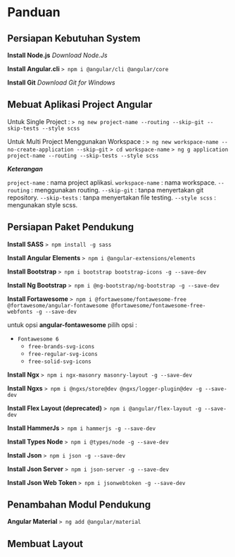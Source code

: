 # Panduan

## Persiapan Kebutuhan System

__Install Node.js__
*Download Node.Js*

__Install Angular.cli__
`> npm i @angular/cli @angular/core`

__Install Git__
*Download Git for Windows*

## Mebuat Aplikasi Project Angular

Untuk Single Project :
`> ng new project-name --routing --skip-git --skip-tests --style scss`

Untuk Multi Project Menggunakan Workspace :
`> ng new workspace-name --no-create-application --skip-git`
`> cd workspace-name`
`> ng g application project-name --routing --skip-tests --style scss`

*__Keterangan__*

`project-name` : nama project aplikasi.
`workspace-name` : nama workspace.
`--routing` : menggunakan routing.
`--skip-git` : tanpa menyertakan git repository.
`--skip-tests` : tanpa menyertakan file testing.
`--style scss` : mengunakan style scss.

## Persiapan Paket Pendukung

__Install SASS__
`> npm install -g sass`

__Install Angular Elements__
`> npm i @angular-extensions/elements`

__Install Bootstrap__
`> npm i bootstrap bootstrap-icons -g --save-dev`

__Install Ng Bootstrap__
`> npm i @ng-bootstrap/ng-bootstrap -g --save-dev`

__Install Fortawesome__
`> npm i @fortawesome/fontawesome-free @fortawesome/angular-fontawesome @fortawesome/fontawesome-free-webfonts -g --save-dev`

untuk opsi __angular-fontawesome__ pilih opsi :

- `Fontawesome 6`
  - `free-brands-svg-icons`
  - `free-regular-svg-icons`
  - `free-solid-svg-icons`

__Install Ngx__
`> npm i ngx-masonry masonry-layout -g --save-dev`

__Install Ngxs__
`> npm i @ngxs/store@dev @ngxs/logger-plugin@dev -g --save-dev`

__Install Flex Layout (deprecated)__
`> npm i @angular/flex-layout -g --save-dev`

__Install HammerJs__
`> npm i hammerjs -g --save-dev`

__Install Types Node__
`> npm i @types/node -g --save-dev`

__Install Json__
`> npm i json -g --save-dev`

__Install Json Server__
`> npm i json-server -g --save-dev`

__Install Json Web Token__
`> npm i jsonwebtoken -g --save-dev`

## Penambahan Modul Pendukung

__Angular Material__
`> ng add @angular/material`

## Membuat Layout
